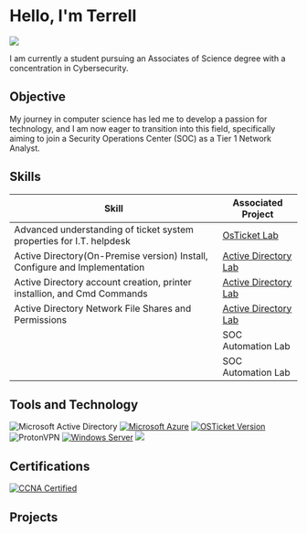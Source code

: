 # Hello, I'm Terrell
<a href="https://linkedin.com/in/terrell-sowell"><img src="https://img.shields.io/badge/-LinkedIn-0072b1?&style=for-the-badge&logo=linkedin&logoColor=white" /></a>

I am currently a student pursuing an Associates of Science degree with a concentration in Cybersecurity.

## Objective

My journey in computer science has led me to develop a passion for technology, and I am now eager to transition into this field, specifically aiming to join a Security Operations Center (SOC) as a Tier 1 Network Analyst.

## Skills 

| Skill                                         | Associated Project         |
|-----------------------------------------------|----------------------------|
| Advanced understanding of ticket system properties for I.T. helpdesk     |<a href="https://github.com/TerrellSowell/OsTicket">OsTicket Lab</a>|
| Active Directory(On-Premise version) Install, Configure and Implementation  | <a href="https://github.com/TerrellSowell/Active-Directory">Active Directory Lab</a>|
| Active Directory account creation, printer installion, and Cmd Commands       | <a href="https://github.com/TerrellSowell/Helpdesk-functions-Active-Directory-account-creation-Cmd-Commands-">Active Directory Lab</a>|
| Active Directory Network File Shares and Permissions     | <a href="https://github.com/TerrellSowell/Active-Directory-File-Share-Permissions">Active Directory Lab</a> |
|                   | SOC Automation Lab|
|  | SOC Automation Lab|

## Tools and Technology
![Microsoft Active Directory](https://img.shields.io/badge/Microsoft%20Active%20Directory-blue?logo=microsoft-active-directory&style=for-the-badge)
[![Microsoft Azure](https://img.shields.io/badge/Microsoft%20Azure-blue?logo=microsoft-azure&style=for-the-badge)](https://azure.microsoft.com/)
[![OSTicket Version](https://img.shields.io/badge/OSTicket-blue)](https://github.com/osTicket/osTicket/releases/tag/v1.15.6)
![ProtonVPN](https://img.shields.io/badge/ProtonVPN-Securelogo=protonvpn)
[![Windows Server](https://img.shields.io/badge/Windows_Server-blue?logo=windows)](https://www.microsoft.com/en-us/cloud-platform/windows-server)
<img src="https://img.shields.io/badge/-Wireshark-1679A7?&style=for-the-badge&logo=Wireshark&logoColor=white" />
    

## Certifications
[![CCNA Certified](https://img.shields.io/badge/CCNA-Certified-blue?logo=cisco&style=for-the-badge)](https://www.cisco.com/c/en/us/training-events/training-certifications/certifications/associate/ccna.html)
</div>

## Projects
